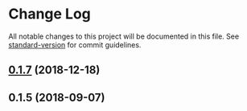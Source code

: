 # Change Log

All notable changes to this project will be documented in this file. See [standard-version](https://github.com/conventional-changelog/standard-version) for commit guidelines.

<a name="0.1.7"></a>
## [0.1.7](https://github.com/centrifuge/react-dapp-requirements/compare/v0.1.5...v0.1.7) (2018-12-18)



<a name="0.1.5"></a>
## 0.1.5 (2018-09-07)
